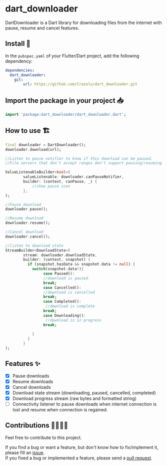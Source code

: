# dart_downloader

DartDownloader is a Dart library for downloading files from the internet with pause, resume and cancel features.

## Install 🚀

In the `pubspec.yaml` of your Flutter/Dart project, add the following dependency:

```yaml 
dependencies:
  dart_downloader:
    git:
        url: https://github.com/Crazelu/dart_downloader.git
```

## Import the package in your project 📥

```dart
import 'package:dart_downloader/dart_downloader.dart';
```

## How to use 🏗️

```dart
final downloader = DartDownloader();
downloader.download(url);

//Listen to pause notifier to know if this download can be paused.
//File servers that don't accept ranges don't support pausing/resuming downloads.

ValueListenableBuilder<bool>(
        valueListenable: downloader.canPauseNotifier,
        builder: (context, canPause, _) {
            //show pause icon
        },
);

//Pause download
downloader.pause();

//Resume download
downloader.resume();

//Cancel download
downloader.cancel();

//listen to download state
StreamBuilder<DownloadState>(
        stream: downloader.downloadState,
        builder: (context, snapshot) {
          if (snapshot.hasData && snapshot.data != null) {
            switch(snapshot.data!){
                 case Paused():
                 //download is paused
                 break;
                 case Cancelled():
                 //download is cancelled
                 break;
                 case Completed():
                  //download is complete
                 break;
                 case Downloading():
                  //download is in progress
                 break;
                
            }
          }
        }
);

```

## Features ✨

- [x] Pause downloads
- [x] Resume downloads
- [x] Cancel downloads
- [x] Download state stream (downloading, paused, cancelled, completed)
- [x] Download progress stream (raw bytes and formatted string)
- [ ] Connectivity listener to pause downloads when internet connection is lost and resume when connection is regained.

## Contributions 🫱🏾‍🫲🏼

Feel free to contribute to this project.

If you find a bug or want a feature, but don't know how to fix/implement it, please fill an [issue](https://github.com/Crazelu/dart_downloader/issues).  
If you fixed a bug or implemented a feature, please send a [pull request](https://github.com/Crazelu/dart_downloader/pulls).